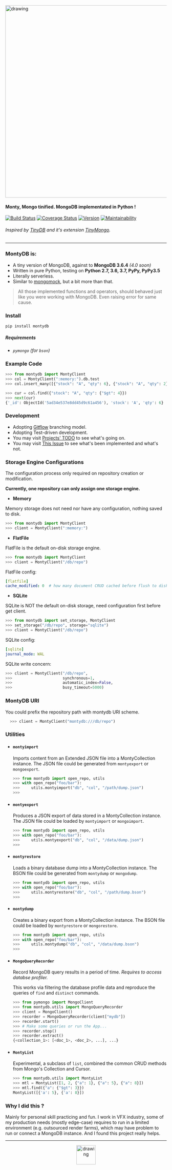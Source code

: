 
<img src="artwork/logo.png" alt="drawing" width="600"/>

#### Monty, Mongo tinified. MongoDB implementated in Python !

[![Build Status](https://travis-ci.org/davidlatwe/MontyDB.svg?branch=master)](https://travis-ci.org/davidlatwe/MontyDB)
<a href='https://coveralls.io/github/davidlatwe/MontyDB?branch=master'><img src='https://coveralls.io/repos/github/davidlatwe/MontyDB/badge.svg?branch=master&kill_cache=1' alt='Coverage Status' /></a>
[![Version](http://img.shields.io/pypi/v/MontyDB.svg?style=flat)](https://pypi.python.org/pypi/MontyDB)
[![Maintainability](https://api.codeclimate.com/v1/badges/1adb14266d05ef3c9b17/maintainability)](https://codeclimate.com/github/davidlatwe/MontyDB/maintainability)

###### Inspired by [TinyDB](https://github.com/msiemens/tinydb) and it's extension [TinyMongo](https://github.com/schapman1974/tinymongo).

---

### MontyDB is:
* A tiny version of MongoDB, against to **MongoDB 3.6.4** *(4.0 soon)*
* Written in pure Python, testing on **Python 2.7, 3.6, 3.7, PyPy, PyPy3.5**
* Literally serverless.
* Similar to [mongomock](https://github.com/mongomock/mongomock), but a bit more than that.

> All those implemented functions and operators, should behaved just like you were working with MongoDB. Even raising error for same cause.

### Install
`pip install montydb`

  ##### Requirements
  - *`pymongo` (for `bson`)*

### Example Code
```python
>>> from montydb import MontyClient
>>> col = MontyClient(":memory:").db.test
>>> col.insert_many([{"stock": "A", "qty": 6}, {"stock": "A", "qty": 2}])

>>> cur = col.find({"stock": "A", "qty": {"$gt": 4}})
>>> next(cur)
{'_id': ObjectId('5ad34e537e8dd45d9c61a456'), 'stock': 'A', 'qty': 6}
```

### Development
* Adopting [Gitflow](https://www.atlassian.com/git/tutorials/comparing-workflows/gitflow-workflow) branching model.
* Adopting Test-driven development.
* You may visit [Projects' TODO](https://github.com/davidlatwe/montydb/projects/1) to see what's going on.
* You may visit [This Issue](https://github.com/davidlatwe/montydb/issues/14) to see what's been implemented and what's not.


### Storage Engine Configurations

The configuration process only required on repository creation or modification.

**Currently, one repository can only assign one storage engine.**

  - **Memory**
  
  Memory storage does not need nor have any configuration, nothing saved to disk.
  
  ```python
  >>> from montydb import MontyClient
  >>> client = MontyClient(":memory:")
  ```

  - **FlatFile**
  
  FlatFile is the default on-disk storage engine.
  
  ```python
  >>> from montydb import MontyClient
  >>> client = MontyClient("/db/repo")
  ```

  FlatFile config:

  ```yaml
  [flatfile]
  cache_modified: 0  # how many document CRUD cached before flush to disk.
  ```

  - **SQLite**
  
  SQLite is NOT the default on-disk storage, need configuration first before get client.
  
  ```python
  >>> from montydb import set_storage, MontyClient
  >>> set_storage("/db/repo", storage="sqlite")
  >>> client = MontyClient("/db/repo")
  ```

  SQLite config:

  ```yaml
  [sqlite]
  journal_mode: WAL
  ```

  SQLite write concern:

  ```python
  >>> client = MontyClient("/db/repo",
  >>>                      synchronous=1,
  >>>                      automatic_index=False,
  >>>                      busy_timeout=5000)
  ```

### MontyDB URI

You could prefix the repository path with montydb URI scheme.

```python
  >>> client = MontyClient("montydb:///db/repo")
```

### Utilities

* #### `montyimport`

  Imports content from an Extended JSON file into a MontyCollection instance.
  The JSON file could be generated from `montyexport` or `mongoexport`.

  ```python
  >>> from montydb import open_repo, utils
  >>> with open_repo("foo/bar"):
  >>>     utils.montyimport("db", "col", "/path/dump.json")
  >>>
  ```

* ####  `montyexport`

  Produces a JSON export of data stored in a MontyCollection instance.
  The JSON file could be loaded by `montyimport` or `mongoimport`.

  ```python
  >>> from montydb import open_repo, utils
  >>> with open_repo("foo/bar"):
  >>>     utils.montyexport("db", "col", "/data/dump.json")
  >>>
  ```

* #### `montyrestore`

  Loads a binary database dump into a MontyCollection instance.
  The BSON file could be generated from `montydump` or `mongodump`.

  ```python
  >>> from montydb import open_repo, utils
  >>> with open_repo("foo/bar"):
  >>>     utils.montyrestore("db", "col", "/path/dump.bson")
  >>>
  ```

* ####  `montydump`

  Creates a binary export from a MontyCollection instance.
  The BSON file could be loaded by `montyrestore` or `mongorestore`.

  ```python
  >>> from montydb import open_repo, utils
  >>> with open_repo("foo/bar"):
  >>>     utils.montydump("db", "col", "/data/dump.bson")
  >>>
  ```

* #### `MongoQueryRecorder`

  Record MongoDB query results in a period of time.
  *Requires to access databse profiler.*

  This works via filtering the database profile data and reproduce the queries of `find` and `distinct` commands.

  ```python
  >>> from pymongo import MongoClient
  >>> from montydb.utils import MongoQueryRecorder
  >>> client = MongoClient()
  >>> recorder = MongoQueryRecorder(client["mydb"])
  >>> recorder.start()
  >>> # Make some queries or run the App...
  >>> recorder.stop()
  >>> recorder.extract()
  {<collection_1>: [<doc_1>, <doc_2>, ...], ...}
  ```

* ####  `MontyList`

  Experimental, a subclass of `list`, combined the common CRUD methods from Mongo's Collection and Cursor.

  ```python
  >>> from montydb.utils import MontyList
  >>> mtl = MontyList([1, 2, {"a": 1}, {"a": 5}, {"a": 8}])
  >>> mtl.find({"a": {"$gt": 3}})
  MontyList([{'a': 5}, {'a': 8}])
  ```

### Why I did this ?

Mainly for personal skill practicing and fun.
I work in VFX industry, some of my production needs (mostly edge-case) requires to run in a limited environment (e.g. outsourced render farms), which may have problem to run or connect a MongoDB instance. And I found this project really helps.


---

<p align="center">
  <img src="artwork/icon.png" alt="drawing" width="60"/>
</p>
